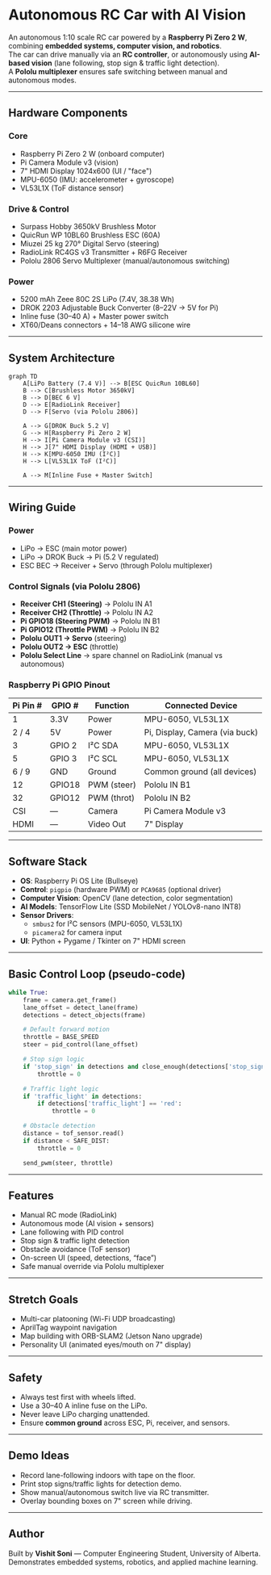 # Autonomous RC Car with AI Vision

An autonomous 1:10 scale RC car powered by a **Raspberry Pi Zero 2 W**, combining **embedded systems, computer vision, and robotics**.  
The car can drive manually via an **RC controller**, or autonomously using **AI-based vision** (lane following, stop sign & traffic light detection).  
A **Pololu multiplexer** ensures safe switching between manual and autonomous modes.

---

## Hardware Components

### Core
- Raspberry Pi Zero 2 W (onboard computer)
- Pi Camera Module v3 (vision)
- 7" HDMI Display 1024x600 (UI / "face")
- MPU-6050 (IMU: accelerometer + gyroscope)
- VL53L1X (ToF distance sensor)

### Drive & Control
- Surpass Hobby 3650kV Brushless Motor
- QuicRun WP 10BL60 Brushless ESC (60A)
- Miuzei 25 kg 270° Digital Servo (steering)
- RadioLink RC4GS v3 Transmitter + R6FG Receiver
- Pololu 2806 Servo Multiplexer (manual/autonomous switching)

### Power
- 5200 mAh Zeee 80C 2S LiPo (7.4V, 38.38 Wh)
- DROK 2203 Adjustable Buck Converter (8–22V → 5V for Pi)
- Inline fuse (30–40 A) + Master power switch
- XT60/Deans connectors + 14–18 AWG silicone wire

---

## System Architecture

```mermaid
graph TD
    A[LiPo Battery (7.4 V)] --> B[ESC QuicRun 10BL60]
    B --> C[Brushless Motor 3650kV]
    B --> D[BEC 6 V]
    D --> E[RadioLink Receiver]
    D --> F[Servo (via Pololu 2806)]

    A --> G[DROK Buck 5.2 V]
    G --> H[Raspberry Pi Zero 2 W]
    H --> I[Pi Camera Module v3 (CSI)]
    H --> J[7" HDMI Display (HDMI + USB)]
    H --> K[MPU-6050 IMU (I²C)]
    H --> L[VL53L1X ToF (I²C)]

    A --> M[Inline Fuse + Master Switch]
```
---

## Wiring Guide

### Power
- LiPo → ESC (main motor power)
- LiPo → DROK Buck → Pi (5.2 V regulated)
- ESC BEC → Receiver + Servo (through Pololu multiplexer)

### Control Signals (via Pololu 2806)
- **Receiver CH1 (Steering)** → Pololu IN A1
- **Receiver CH2 (Throttle)** → Pololu IN A2
- **Pi GPIO18 (Steering PWM)** → Pololu IN B1
- **Pi GPIO12 (Throttle PWM)** → Pololu IN B2
- **Pololu OUT1 → Servo** (steering)
- **Pololu OUT2 → ESC** (throttle)
- **Pololu Select Line** → spare channel on RadioLink (manual vs autonomous)

### Raspberry Pi GPIO Pinout

| Pi Pin # | GPIO # | Function     | Connected Device            |
|----------|--------|-------------|-----------------------------|
| 1        | 3.3V   | Power       | MPU-6050, VL53L1X           |
| 2 / 4    | 5V     | Power       | Pi, Display, Camera (via buck) |
| 3        | GPIO 2 | I²C SDA     | MPU-6050, VL53L1X           |
| 5        | GPIO 3 | I²C SCL     | MPU-6050, VL53L1X           |
| 6 / 9    | GND    | Ground      | Common ground (all devices) |
| 12       | GPIO18 | PWM (steer) | Pololu IN B1                |
| 32       | GPIO12 | PWM (throt) | Pololu IN B2                |
| CSI      | —      | Camera      | Pi Camera Module v3         |
| HDMI     | —      | Video Out   | 7" Display                  |

---

## Software Stack

- **OS**: Raspberry Pi OS Lite (Bullseye)
- **Control**: `pigpio` (hardware PWM) or `PCA9685` (optional driver)
- **Computer Vision**: OpenCV (lane detection, color segmentation)
- **AI Models**: TensorFlow Lite (SSD MobileNet / YOLOv8-nano INT8)
- **Sensor Drivers**:
  - `smbus2` for I²C sensors (MPU-6050, VL53L1X)
  - `picamera2` for camera input
- **UI**: Python + Pygame / Tkinter on 7" HDMI screen

---

## Basic Control Loop (pseudo-code)

```python
while True:
    frame = camera.get_frame()
    lane_offset = detect_lane(frame)
    detections = detect_objects(frame)

    # Default forward motion
    throttle = BASE_SPEED
    steer = pid_control(lane_offset)

    # Stop sign logic
    if 'stop_sign' in detections and close_enough(detections['stop_sign']):
        throttle = 0

    # Traffic light logic
    if 'traffic_light' in detections:
        if detections['traffic_light'] == 'red':
            throttle = 0

    # Obstacle detection
    distance = tof_sensor.read()
    if distance < SAFE_DIST:
        throttle = 0

    send_pwm(steer, throttle)
```

---

## Features
- Manual RC mode (RadioLink)  
- Autonomous mode (AI vision + sensors)  
- Lane following with PID control  
- Stop sign & traffic light detection  
- Obstacle avoidance (ToF sensor)  
- On-screen UI (speed, detections, “face”)  
- Safe manual override via Pololu multiplexer  

---

## Stretch Goals
- Multi-car platooning (Wi-Fi UDP broadcasting)  
- AprilTag waypoint navigation  
- Map building with ORB-SLAM2 (Jetson Nano upgrade)  
- Personality UI (animated eyes/mouth on 7" display)  

---

## Safety
- Always test first with wheels lifted.  
- Use a 30–40 A inline fuse on the LiPo.  
- Never leave LiPo charging unattended.  
- Ensure **common ground** across ESC, Pi, receiver, and sensors.  

---

## Demo Ideas
- Record lane-following indoors with tape on the floor.  
- Print stop signs/traffic lights for detection demo.  
- Show manual/autonomous switch live via RC transmitter.  
- Overlay bounding boxes on 7" screen while driving.  

---

## Author
Built by **Vishit Soni** — Computer Engineering Student, University of Alberta.  
Demonstrates embedded systems, robotics, and applied machine learning.
